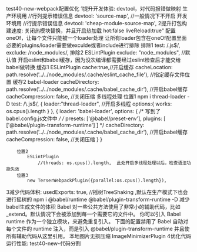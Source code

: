 test40-new-webpack配置优化
  1提升开发体验:
    devtool，对代码报错做映射
        生产环境用
            //行列提示错误信息
            devtool: 'source-map', //一般情况下不开启
        开发环境用
            //行提示错误信息
            devtool: 'cheap-module-source-map',
  2提升打包构建速度:
    关闭热模块替换，并且开启热加载
        hot:false 
        liveReload:true"
    配置oneOf，让每个文件只能被一个loader处理
        让所有loader包含在oneOf配置里面
    必要的plugins/loader需要做exculde或者include进行排除
        排除1
            test: /\.js$/,
                exclude: /node_modules/,
        排除2
            ESLintPlugin
                exclude: "node_modules", //默认值
    开启eslint和babel缓存，因为没次编译都需要经过eslint检查后才能交给babel做转换
        缓存1
            ESLintPlugin
                cache:true,//开启缓存
                cacheLocation: path.resolve('../../node_modules/.cache/eslint_cache_file'), //指定缓存文件位置
        缓存2
            babel-loader
                cacheDirectory: path.resolve('../../node_modules/.cache/babel_cache_dir'), //开启babel缓存
                cacheCompression: false, //关闭压缩
    多线程处理
        位置1
            npm i thread-loader -D
            test: /\.js$/,
                {
                    loader:"thread-loader", //开启多线程
                    options:{
                        works: os.cpus().length
                    }
                },
                {
                    loader: 'babel-loader',
                    options: {
                        /* 写到了babel.config.js文件中 */
                        /* presets: ['@babel/preset-env'],
                        plugins: [
                            ['@babel/plugin-transform-runtime']
                        ] */
                        cacheDirectory: path.resolve('../../node_modules/.cache/babel_cache_dir'), //开启babel缓存
                        cacheCompression: false, //关闭压缩
                    }
                }
            
        位置2
            ESLintPlugin
                //threads: os.cpus().length,  此处开启多线程处理以后，检查语法功能失效
        位置3
            new TerserWebpackPlugin({parallel:os.cpus().length}),
  3减少代码体积:
    usedExports: true, //摇树TreeShaking ,默认在生产模式下也会进行摇树的
    npm i @babel/runtime  @babel/plugin-transform-runtime -D  减少babel生成文件的体积
        Babel 对一些公共方法使用了非常小的辅助代码，比如 _extend。默认情况下会被添加到每一个需要它的文件中。
        你可以引入 Babel runtime 作为一个独立模块，来避免重复引入。
        下面的配置禁用了 Babel 自动对每个文件的 runtime 注入，而是引入 @babel/plugin-transform-runtime 并且使所有辅助代码从这里引用。
    本地图片无损压缩
        ImageMinimizerPlugin
  4优化代码运行性能:
    test40-new-代码分割


  